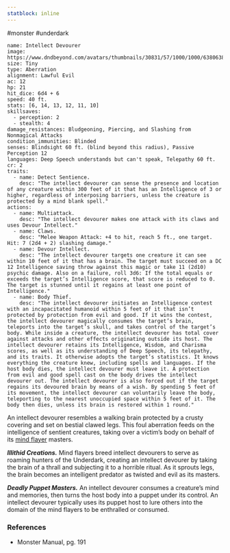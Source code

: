 ```yaml
---
statblock: inline
---
```

 #monster #underdark 

```statblock
name: Intellect Devourer
image: https://www.dndbeyond.com/avatars/thumbnails/30831/57/1000/1000/638063804285013333.png
size: Tiny
type: Aberration
alignment: Lawful Evil
ac: 12
hp: 21
hit_dice: 6d4 + 6
speed: 40 ft.
stats: [6, 14, 13, 12, 11, 10]
skillsaves:
  - perception: 2
  - stealth: 4
damage_resistances: Bludgeoning, Piercing, and Slashing from Nonmagical Attacks
condition_immunities: Blinded
senses: Blindsight 60 ft. (blind beyond this radius), Passive Perception 12
languages: Deep Speech understands but can't speak, Telepathy 60 ft.
cr: 2
traits:
  - name: Detect Sentience.
    desc: "The intellect devourer can sense the presence and location of any creature within 300 feet of it that has an Intelligence of 3 or higher, regardless of interposing barriers, unless the creature is protected by a mind blank spell."
actions:
  - name: Multiattack.
    desc: "The intellect devourer makes one attack with its claws and uses Devour Intellect."
  - name: Claws.
    desc: "Melee Weapon Attack: +4 to hit, reach 5 ft., one target. Hit: 7 (2d4 + 2) slashing damage."
  - name: Devour Intellect.
    desc: "The intellect devourer targets one creature it can see within 10 feet of it that has a brain. The target must succeed on a DC 12 Intelligence saving throw against this magic or take 11 (2d10) psychic damage. Also on a failure, roll 3d6: If the total equals or exceeds the target’s Intelligence score, that score is reduced to 0. The target is stunned until it regains at least one point of Intelligence."
  - name: Body Thief.
    desc: "The intellect devourer initiates an Intelligence contest with an incapacitated humanoid within 5 feet of it that isn’t protected by protection from evil and good. If it wins the contest, the intellect devourer magically consumes the target’s brain, teleports into the target’s skull, and takes control of the target’s body. While inside a creature, the intellect devourer has total cover against attacks and other effects originating outside its host. The intellect devourer retains its Intelligence, Wisdom, and Charisma scores, as well as its understanding of Deep Speech, its telepathy, and its traits. It otherwise adopts the target’s statistics. It knows everything the creature knew, including spells and languages. If the host body dies, the intellect devourer must leave it. A protection from evil and good spell cast on the body drives the intellect devourer out. The intellect devourer is also forced out if the target regains its devoured brain by means of a wish. By spending 5 feet of its movement, the intellect devourer can voluntarily leave the body, teleporting to the nearest unoccupied space within 5 feet of it. The body then dies, unless its brain is restored within 1 round."
```

An intellect devourer resembles a walking brain protected by a crusty covering and set on bestial clawed legs. This foul aberration feeds on the intelligence of sentient creatures, taking over a victim’s body on behalf of its [mind flayer](https://www.dndbeyond.com/monsters/17104-mind-flayer) masters.

_**Illithid Creations.**_ Mind flayers breed intellect devourers to serve as roaming hunters of the Underdark, creating an intellect devourer by taking the brain of a thrall and subjecting it to a horrible ritual. As it sprouts legs, the brain becomes an intelligent predator as twisted and evil as its masters.

**_Deadly Puppet Masters._** An intellect devourer consumes a creature’s mind and memories, then turns the host body into a puppet under its control. An intellect devourer typically uses its puppet host to lure others into the domain of the mind flayers to be enthralled or consumed.

### References

* Monster Manual, pg. 191

